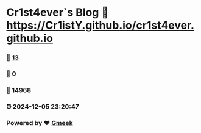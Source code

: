 # Cr1st4ever`s Blog :link: https://Cr1istY.github.io/cr1st4ever.github.io 
### :page_facing_up: [13](https://Cr1istY.github.io/cr1st4ever.github.io/tag.html) 
### :speech_balloon: 0 
### :hibiscus: 14968 
### :alarm_clock: 2024-12-05 23:20:47 
### Powered by :heart: [Gmeek](https://github.com/Meekdai/Gmeek)
